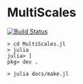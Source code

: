 # MultiScales

[![Build Status](https://github.com/shinaoka/MultiScales.jl/actions/workflows/CI.yml/badge.svg?branch=main)](https://github.com/shinaoka/MultiScales.jl/actions/workflows/CI.yml?query=branch%3Amain)

```
> cd MultiScales.jl
> julia
julia> ]
pkg> dev .
```

```
> julia docs/make.jl
```
